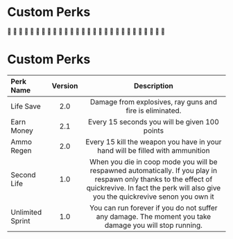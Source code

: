 # Custom Perks

:star_struck: :star_struck: :star_struck: :star_struck: :star_struck: :star_struck: :star_struck: :star_struck: :star_struck: :star_struck: :star_struck: :star_struck: :star_struck: :star_struck: :star_struck: :star_struck: :star_struck: :star_struck: :star_struck: :star_struck: :star_struck: :star_struck: :star_struck: :star_struck: :star_struck: :star_struck: :star_struck: :star_struck: 

# Custom Perks
| Perk Name | Version | Description |
| :------------|:-------------:|:-------------:| 
| Life Save | 2.0 | Damage from explosives, ray guns and fire is eliminated. |
| Earn Money | 2.1 | Every 15 seconds you will be given 100 points |
| Ammo Regen | 2.0 | Every 15 kill the weapon you have in your hand will be filled with ammunition |
| Second Life | 1.0 | When you die in coop mode you will be respawned automatically. If you play in respawn only thanks to the effect of quickrevive. In fact the perk will also give you the quickrevive senon you own it |
| Unlimited Sprint | 1.0 | You can run forever if you do not suffer any damage. The moment you take damage you will stop running. |